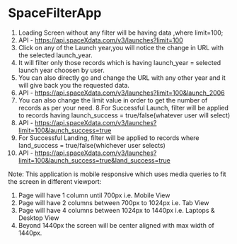 # SpaceFilterApp
1.	Loading  Screen without any filter will be having data ,where limit=100;
2.	API -  https://api.spaceXdata.com/v3/launches?limit=100 
3.	Click on any of the Launch year,you will notice the change in URL with the selected launch_year.
4.	It will filter only those records which is having launch_year = selected launch year choosen by user.
5.	You can also directly go and change the URL with any other year and it will give back you the requested data.
6.	API - https://api.spaceXdata.com/v3/launches?limit=100&launch_2006
7.	You can also change the limit value in order to get the number of records as per your need.
8.For Successful Launch, filter will be applied to records having launch_success = true/false(whatever user will select)
9. API - https://api.spaceXdata.com/v3/launches?limit=100&launch_success=true
10.	For Successful Landing, filter will be applied to records where land_success = true/false(whichever user selects)
11.	API - https://api.spaceXdata.com/v3/launches?limit=100&launch_success=true&land_success=true

Note:  This application is mobile responsive which uses media queries to fit the screen in different viewport:
1.	Page will have 1 column until 700px i.e. Mobile View
2.	Page will have 2 columns between 700px to 1024px i.e. Tab View
3.	Page will have 4 columns between 1024px to 1440px i.e. Laptops & Desktop View
4.	Beyond 1440px the screen will be center aligned with max width of 1440px.

